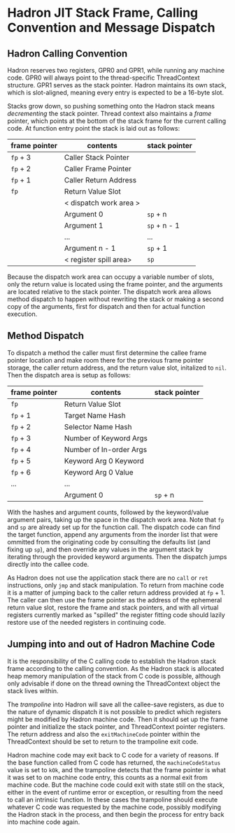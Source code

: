# Hadron JIT Stack Frame, Calling Convention and Message Dispatch

## Hadron Calling Convention

Hadron reserves two registers, GPR0 and GPR1, while running any machine code. GPR0 will always point to the
thread-specific ThreadContext structure. GPR1 serves as the stack pointer. Hadron maintains its own stack,
which is slot-aligned, meaning every entry is expected to be a 16-byte slot.

Stacks grow down, so pushing something onto the Hadron stack means *decrementing* the stack pointer. Thread context also
maintains a *frame* pointer, which points at the bottom of the stack frame for the current calling code. At
function entry point the stack is laid out as follows:

| frame pointer | contents               | stack pointer |
|---------------|------------------------|---------------|
| `fp` + 3      | Caller Stack Pointer   |               |
| `fp` + 2      | Caller Frame Pointer   |               |
| `fp` + 1      | Caller Return Address  |               |
| `fp`          | Return Value Slot      |               |
|               | < dispatch work area > |               |
|               | Argument 0             | `sp` + n      |
|               | Argument 1             | `sp` + n - 1  |
|               |  ...                   |  ...          |
|               | Argument n - 1         | `sp` + 1      |
|               | < register spill area> | `sp`          |

Because the dispatch work area can occupy a variable number of slots, only the return value is located using the
frame pointer, and the arguments are located relative to the stack pointer. The dispatch work area allows method
dispatch to happen without rewriting the stack or making a second copy of the arguments, first for dispatch and then for
actual function execution.

## Method Dispatch

To dispatch a method the caller must first determine the callee frame pointer location and make room there for the
previous frame pointer storage, the caller return address, and the return value slot, initalized to `nil`. Then the
dispatch area is setup as follows:

| frame pointer | contents                | stack pointer |
|---------------|-------------------------|---------------|
| `fp`          | Return Value Slot       |               |
| `fp` + 1      | Target Name Hash        |               |
| `fp` + 2      | Selector Name Hash      |               |
| `fp` + 3      | Number of Keyword Args  |               |
| `fp` + 4      | Number of In-order Args |               |
| `fp` + 5      | Keyword Arg 0 Keyword   |               |
| `fp` + 6      | Keyword Arg 0 Value     |               |
|  ...          | ...                     |               |
|               | Argument 0              | `sp` + n      |

With the hashes and argument counts, followed by the keyword/value argument pairs, taking up the space in the dispatch
work area. Note that `fp` and `sp` are already set up for the function call. The dispatch code can find the target
function, append any arguments from the inorder list that were ommitted from the originating code by consulting the
defaults list (and fixing up `sp`), and then override any values in the argument stack by iterating through the provided
keyword arguments. Then the dispatch jumps directly into the callee code.

As Hadron does not use the application stack there are no `call` or `ret` instructions, only `jmp` and stack
manipulation. To return from machine code it is a matter of jumping back to the caller return address provided
at `fp` + 1. The caller can then use the frame pointer as the address of the ephemeral return value slot,
restore the frame and stack pointers, and with all virtual registers currently marked as "spilled" the register
fitting code should lazily restore use of the needed registers in continuing code.

## Jumping into and out of Hadron Machine Code

It is the responsibility of the C calling code to establish the Hadron stack frame according to the calling convention.
As the Hadron stack is allocated heap memory manipulation of the stack from C code is possible, although only advisable
if done on the thread owning the ThreadContext object the stack lives within.

The *trampoline* into Hadron will save all the callee-save registers, as due to the nature of dynamic dispatch it is
not possible to predict which registers might be modified by Hadron machine code. Then it should set up the frame
pointer and initialize the stack pointer, and ThreadContext pointer registers. The return address and also the
`exitMachineCode` pointer within the ThreadContext should be set to return to the trampoline exit code.

Hadron machine code may exit back to C code for a variety of reasons. If the base function called from C code has
returned, the `machineCodeStatus` value is set to `kOk`, and the trampoline detects that the frame pointer is what it
was set to on machine code entry, this counts as a normal exit from machine code. But the machine code could exit with
state still on the stack, either in the event of runtime error or exception, or resulting from the need to call an
intrinsic function. In these cases the trampoline should execute whatever C code was requested by the machine code,
possibly modifying the Hadron stack in the process, and then begin the process for entry back into machine code again.

